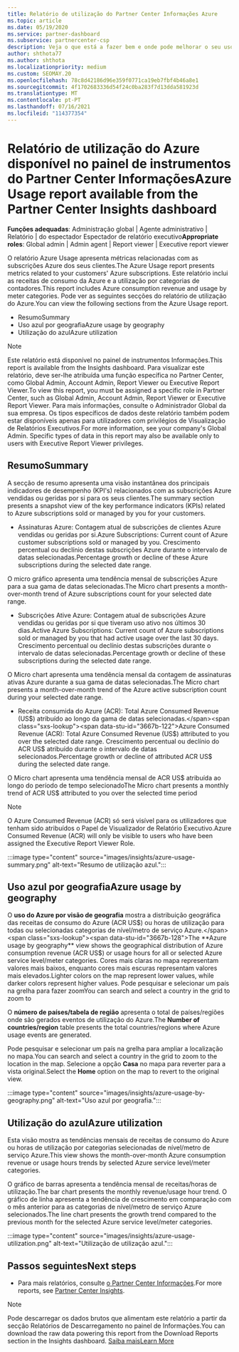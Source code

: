 ```yaml
---
title: Relatório de utilização do Partner Center Informações Azure
ms.topic: article
ms.date: 05/19/2020
ms.service: partner-dashboard
ms.subservice: partnercenter-csp
description: Veja o que está a fazer bem e onde pode melhorar o seu uso de subscrições Azure que vende ou gere para os seus clientes.
author: shthota77
ms.author: shthota
ms.localizationpriority: medium
ms.custom: SEOMAY.20
ms.openlocfilehash: 78c8d42186d96e359f0771ca19eb7fbf4b46a8e1
ms.sourcegitcommit: 4f1702683336d54f24c0ba283f7d13dda581923d
ms.translationtype: MT
ms.contentlocale: pt-PT
ms.lasthandoff: 07/16/2021
ms.locfileid: "114377354"
---
```

# <a name="azure-usage-report-available-from-the-partner-center-insights-dashboard"></a><span data-ttu-id="3667b-103">Relatório de utilização do Azure disponível no painel de instrumentos do Partner Center Informações</span><span class="sxs-lookup"><span data-stu-id="3667b-103">Azure Usage report available from the Partner Center Insights dashboard</span></span>

<span data-ttu-id="3667b-104">**Funções adequadas**: Administração global | Agente administrativo | Relatório | do espectador Espectador de relatório executivo</span><span class="sxs-lookup"><span data-stu-id="3667b-104">**Appropriate roles**: Global admin | Admin agent | Report viewer | Executive report viewer</span></span>

<span data-ttu-id="3667b-105">O relatório Azure Usage apresenta métricas relacionadas com as subscrições Azure dos seus clientes.</span><span class="sxs-lookup"><span data-stu-id="3667b-105">The Azure Usage report presents metrics related to your customers' Azure subscriptions.</span></span> <span data-ttu-id="3667b-106">Este relatório inclui as receitas de consumo da Azure e a utilização por categorias de contadores.</span><span class="sxs-lookup"><span data-stu-id="3667b-106">This report includes Azure consumption revenue and usage by meter categories.</span></span> <span data-ttu-id="3667b-107">Pode ver as seguintes secções do relatório de utilização do Azure.</span><span class="sxs-lookup"><span data-stu-id="3667b-107">You can view the following sections from the Azure Usage report.</span></span>

- <span data-ttu-id="3667b-108">Resumo</span><span class="sxs-lookup"><span data-stu-id="3667b-108">Summary</span></span>
- <span data-ttu-id="3667b-109">Uso azul por geografia</span><span class="sxs-lookup"><span data-stu-id="3667b-109">Azure usage by geography</span></span>
- <span data-ttu-id="3667b-110">Utilização do azul</span><span class="sxs-lookup"><span data-stu-id="3667b-110">Azure utilization</span></span>

 > [!NOTE]
 > <span data-ttu-id="3667b-111">Este relatório está disponível no painel de instrumentos Informações.</span><span class="sxs-lookup"><span data-stu-id="3667b-111">This report is available from the Insights dashboard.</span></span> <span data-ttu-id="3667b-112">Para visualizar este relatório, deve ser-lhe atribuída uma função específica no Partner Center, como Global Admin, Account Admin, Report Viewer ou Executive Report Viewer.</span><span class="sxs-lookup"><span data-stu-id="3667b-112">To view this report, you must be assigned a specific role in Partner Center, such as Global Admin, Account Admin, Report Viewer or Executive Report Viewer.</span></span> <span data-ttu-id="3667b-113">Para mais informações, consulte o Administrador Global da sua empresa. Os tipos específicos de dados deste relatório também podem estar disponíveis apenas para utilizadores com privilégios de Visualização de Relatórios Executivos.</span><span class="sxs-lookup"><span data-stu-id="3667b-113">For more information, see your company's Global Admin. Specific types of data in this report may also be available only to users with Executive Report Viewer privileges.</span></span>

## <a name="summary"></a><span data-ttu-id="3667b-114">Resumo</span><span class="sxs-lookup"><span data-stu-id="3667b-114">Summary</span></span>

<span data-ttu-id="3667b-115">A secção de resumo apresenta uma visão instantânea dos principais indicadores de desempenho (KPI's) relacionados com as subscrições Azure vendidas ou geridas por si para os seus clientes.</span><span class="sxs-lookup"><span data-stu-id="3667b-115">The summary section presents a snapshot view of the key performance indicators (KPIs) related to Azure subscriptions sold or managed by you for your customers.</span></span>  

- <span data-ttu-id="3667b-116">Assinaturas Azure: Contagem atual de subscrições de clientes Azure vendidas ou geridas por si.</span><span class="sxs-lookup"><span data-stu-id="3667b-116">Azure Subscriptions: Current count of Azure customer subscriptions sold or managed by you.</span></span>
<span data-ttu-id="3667b-117">Crescimento percentual ou declínio destas subscrições Azure durante o intervalo de datas selecionadas.</span><span class="sxs-lookup"><span data-stu-id="3667b-117">Percentage growth or decline of these Azure subscriptions during the selected date range.</span></span>

<span data-ttu-id="3667b-118">O micro gráfico apresenta uma tendência mensal de subscrições Azure para a sua gama de datas selecionadas.</span><span class="sxs-lookup"><span data-stu-id="3667b-118">The Micro chart presents a month-over-month trend of Azure subscriptions count for your selected date range.</span></span>
- <span data-ttu-id="3667b-119">Subscrições Ative Azure: Contagem atual de subscrições Azure vendidas ou geridas por si que tiveram uso ativo nos últimos 30 dias.</span><span class="sxs-lookup"><span data-stu-id="3667b-119">Active Azure Subscriptions: Current count of Azure subscriptions sold or managed by you that had active usage over the last 30 days.</span></span>
<span data-ttu-id="3667b-120">Crescimento percentual ou declínio destas subscrições durante o intervalo de datas selecionadas.</span><span class="sxs-lookup"><span data-stu-id="3667b-120">Percentage growth or decline of these subscriptions during the selected date range.</span></span>

<span data-ttu-id="3667b-121">O Micro chart apresenta uma tendência mensal da contagem de assinaturas ativas Azure durante a sua gama de datas selecionadas.</span><span class="sxs-lookup"><span data-stu-id="3667b-121">The Micro chart presents a month-over-month trend of the Azure active subscription count during your selected date range.</span></span>

- <span data-ttu-id="3667b-122">Receita consumida do Azure (ACR): Total Azure Consumed Revenue (US$) atribuído ao longo da gama de datas selecionadas.</span><span class="sxs-lookup"><span data-stu-id="3667b-122">Azure Consumed Revenue (ACR): Total Azure Consumed Revenue (US$) attributed to you over the selected date range.</span></span>
<span data-ttu-id="3667b-123">Crescimento percentual ou declínio do ACR US$ atribuído durante o intervalo de datas selecionados.</span><span class="sxs-lookup"><span data-stu-id="3667b-123">Percentage growth or decline of attributed ACR US$ during the selected date range.</span></span> 

<span data-ttu-id="3667b-124">O Micro chart apresenta uma tendência mensal de ACR US$ atribuída ao longo do período de tempo selecionado</span><span class="sxs-lookup"><span data-stu-id="3667b-124">The Micro chart presents a monthly trend of ACR US$ attributed to you over the selected time period</span></span>


> [!NOTE]
 > <span data-ttu-id="3667b-125">O Azure Consumed Revenue (ACR) só será visível para os utilizadores que tenham sido atribuídos o Papel de Visualizador de Relatório Executivo.</span><span class="sxs-lookup"><span data-stu-id="3667b-125">Azure Consumed Revenue (ACR) will only be visible to users who have been assigned the Executive Report Viewer Role.</span></span>

:::image type="content" source="images/insights/azure-usage-summary.png" alt-text="Resumo de utilização azul.":::

## <a name="azure-usage-by-geography"></a><span data-ttu-id="3667b-127">Uso azul por geografia</span><span class="sxs-lookup"><span data-stu-id="3667b-127">Azure usage by geography</span></span>

<span data-ttu-id="3667b-128">O **uso do Azure por visão de geografia** mostra a distribuição geográfica das receitas de consumo do Azure (ACR US$) ou horas de utilização para todas ou selecionadas categorias de nível/metro de serviço Azure.</span><span class="sxs-lookup"><span data-stu-id="3667b-128">The **Azure usage by geography** view shows the geographical distribution of Azure consumption revenue (ACR US$) or usage hours for all or selected Azure service level/meter categories.</span></span> <span data-ttu-id="3667b-129">Cores mais claras no mapa representam valores mais baixos, enquanto cores mais escuras representam valores mais elevados.</span><span class="sxs-lookup"><span data-stu-id="3667b-129">Lighter colors on the map represent lower values, while darker colors represent higher values.</span></span> <span data-ttu-id="3667b-130">Pode pesquisar e selecionar um país na grelha para fazer zoom</span><span class="sxs-lookup"><span data-stu-id="3667b-130">You can search and select a country in the grid to zoom to</span></span> 

<span data-ttu-id="3667b-131">O **número de países/tabela de região** apresenta o total de países/regiões onde são gerados eventos de utilização do Azure.</span><span class="sxs-lookup"><span data-stu-id="3667b-131">The **Number of countries/region** table presents the total countries/regions where Azure usage events are generated.</span></span>

<span data-ttu-id="3667b-132">Pode pesquisar e selecionar um país na grelha para ampliar a localização no mapa.</span><span class="sxs-lookup"><span data-stu-id="3667b-132">You can search and select a country in the grid to zoom to the location in the map.</span></span> <span data-ttu-id="3667b-133">Selecione a opção **Casa** no mapa para reverter para a vista original.</span><span class="sxs-lookup"><span data-stu-id="3667b-133">Select the **Home** option on the map to revert to the original view.</span></span>

:::image type="content" source="images/insights/azure-usage-by-geography.png" alt-text="Uso azul por geografia.":::

## <a name="azure-utilization"></a><span data-ttu-id="3667b-135">Utilização do azul</span><span class="sxs-lookup"><span data-stu-id="3667b-135">Azure utilization</span></span>

<span data-ttu-id="3667b-136">Esta visão mostra as tendências mensais de receitas de consumo do Azure ou horas de utilização por categorias selecionadas de nível/metro de serviço Azure.</span><span class="sxs-lookup"><span data-stu-id="3667b-136">This view shows the month-over-month Azure consumption revenue or usage hours trends by selected Azure service level/meter categories.</span></span> 

<span data-ttu-id="3667b-137">O gráfico de barras apresenta a tendência mensal de receitas/horas de utilização.</span><span class="sxs-lookup"><span data-stu-id="3667b-137">The bar chart presents the monthly revenue/usage hour trend.</span></span> <span data-ttu-id="3667b-138">O gráfico de linha apresenta a tendência de crescimento em comparação com o mês anterior para as categorias de nível/metro de serviço Azure selecionados.</span><span class="sxs-lookup"><span data-stu-id="3667b-138">The line chart presents the growth trend compared to the previous month for the selected Azure service level/meter categories.</span></span>

:::image type="content" source="images/insights/azure-usage-utilization.png" alt-text="Utilização de utilização azul.":::

## <a name="next-steps"></a><span data-ttu-id="3667b-140">Passos seguintes</span><span class="sxs-lookup"><span data-stu-id="3667b-140">Next steps</span></span>

- <span data-ttu-id="3667b-141">Para mais relatórios, consulte [o Partner Center Informações](partner-center-insights.md).</span><span class="sxs-lookup"><span data-stu-id="3667b-141">For more reports, see [Partner Center Insights](partner-center-insights.md).</span></span>

>[!NOTE] 
> <span data-ttu-id="3667b-142">Pode descarregar os dados brutos que alimentam este relatório a partir da secção Relatórios de Descarregamento no painel de Informações.</span><span class="sxs-lookup"><span data-stu-id="3667b-142">You can download the raw data powering this report from the Download Reports section in the Insights dashboard.</span></span> [<span data-ttu-id="3667b-143">Saiba mais</span><span class="sxs-lookup"><span data-stu-id="3667b-143">Learn More</span></span>](insights-download-reports.md) 
